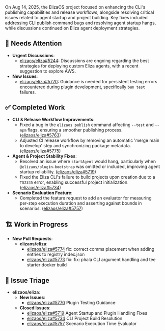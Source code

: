 On Aug 14, 2025, the ElizaOS project focused on enhancing the CLI's publishing capabilities and release workflows, alongside resolving critical issues related to agent startup and project building. Key fixes included addressing CLI publish command bugs and resolving agent startup hangs, while discussions continued on Eliza agent deployment strategies.

## 🚨 Needs Attention 
- **Urgent Discussions**:
    - [elizaos/eliza#5244](https://github.com/elizaos/eliza/issues/5244): Discussions are ongoing regarding the best strategies for deploying custom Eliza agents, with a recent suggestion to explore AWS.
- **New Issues**:
    - [elizaos/eliza#5770](https://github.com/elizaos/eliza/issues/5770): Guidance is needed for persistent testing errors encountered during plugin development, specifically `bun test` failures.

## ✅ Completed Work
- **CLI & Release Workflow Improvements**:
    - Fixed a bug in the `elizaos publish` command affecting `--test` and `--npm` flags, ensuring a smoother publishing process. ([elizaos/eliza#5763](https://github.com/elizaos/eliza/pull/5763))
    - Adjusted CI release workflow by removing an automatic 'merge main to develop' step and synchronizing package metadata. ([elizaos/eliza#5775](https://github.com/elizaos/eliza/pull/5775))
- **Agent & Project Stability Fixes**:
    - Resolved an issue where `startAgent` would hang, particularly when `@elizaos/plugin-bootstrap` was omitted or included, improving agent startup reliability. ([elizaos/eliza#5719](https://github.com/elizaos/eliza/issues/5719))
    - Fixed the Eliza CLI's failure to build projects upon creation due to a `TS2345` error, enabling successful project initialization. ([elizaos/eliza#5734](https://github.com/elizaos/eliza/issues/5734))
- **Scenario Evaluation Feature**:
    - Completed the feature request to add an evaluator for measuring per-step execution duration and asserting against bounds in scenarios. ([elizaos/eliza#5757](https://github.com/elizaos/eliza/issues/5757))

## 🏗️ Work in Progress
- **New Pull Requests**:
    - **elizaos/eliza**:
        - [elizaos/eliza#5774](https://github.com/elizaos/eliza/pull/5774) fix: correct comma placement when adding entries to registry index.json
        - [elizaos/eliza#5773](https://github.com/elizaos/eliza/pull/5773) fix: fix: phala CLI argument handling and tee starter docker build

## 🐞 Issue Triage
- **elizaos/eliza**:
    - **New Issues**:
        - [elizaos/eliza#5770](https://github.com/elizaos/eliza/issues/5770) Plugin Testing Guidance
    - **Closed Issues**:
        - [elizaos/eliza#5719](https://github.com/elizaos/eliza/issues/5719) Agent Startup and Plugin Handling Fixes
        - [elizaos/eliza#5734](https://github.com/elizaos/eliza/issues/5734) CLI Project Build Resolution
        - [elizaos/eliza#5757](https://github.com/elizaos/eliza/issues/5757) Scenario Execution Time Evaluator